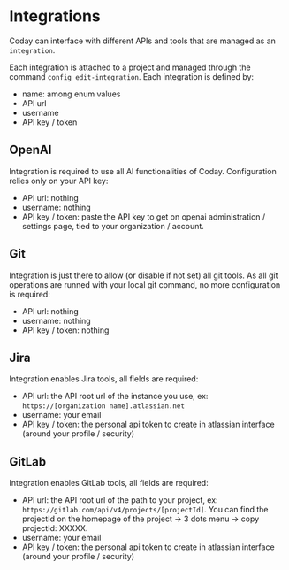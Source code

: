 # Integrations

Coday can interface with different APIs and tools that are managed as an `integration`.

Each integration is attached to a project and managed through the command `config edit-integration`. Each integration is defined by:

- name: among enum values
- API url
- username
- API key / token


## OpenAI

Integration is required to use all AI functionalities of Coday. Configuration relies only on your API key:

- API url: nothing
- username: nothing
- API key / token: paste the API key to get on openai administration / settings page, tied to your organization / account.


## Git

Integration is just there to allow (or disable if not set) all git tools. As all git operations are runned with your local git command, no more configuration is required:

- API url: nothing
- username: nothing
- API key / token: nothing


## Jira

Integration enables Jira tools, all fields are required:

- API url: the API root url of the instance you use, ex: `https://[organization name].atlassian.net`
- username: your email
- API key / token: the personal api token to create in atlassian interface (around your profile / security)


## GitLab

Integration enables GitLab tools, all fields are required:

- API url: the API root url of the path to your project, ex: `https://gitlab.com/api/v4/projects/[projectId]`. You can find the projectId on the homepage of the project -> 3 dots menu -> copy projectId: XXXXX.
- username: your email
- API key / token: the personal api token to create in atlassian interface (around your profile / security)